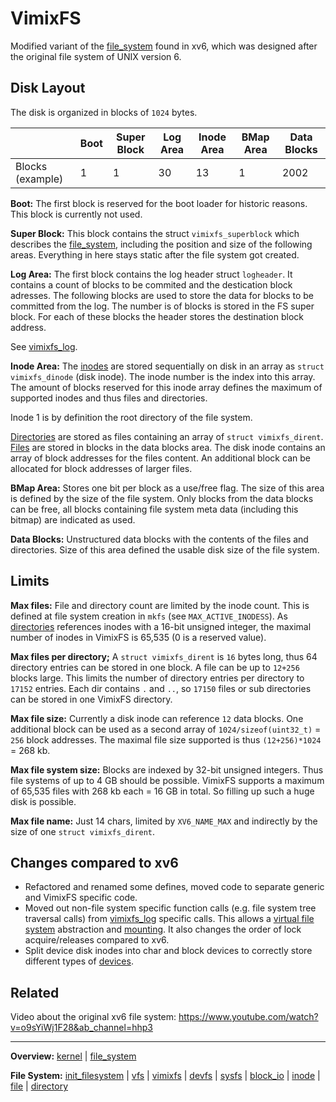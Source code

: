 # VimixFS

Modified variant of the [file_system](file_system.md) found in xv6, which was designed after the original file system of UNIX version 6.


## Disk Layout

The disk is organized in blocks of `1024` bytes.

|                  | Boot | Super Block | Log Area | Inode Area | BMap Area | Data Blocks |
| ---------------- | ---- | ----------- | -------- | ---------- | --------- | ----------- |
| Blocks (example) | 1    | 1           | 30       | 13         | 1         | 2002        |


**Boot:**
The first block is reserved for the boot loader for historic reasons. This block is currently not used.

**Super Block:**
This block contains the struct `vimixfs_superblock` which describes the [file_system](file_system.md), including the position and size of the following areas. Everything in here stays static after the file system got created.

**Log Area:**
The first block contains the log header struct `logheader`. It contains a count of blocks to be commited and the destication block adresses. The following blocks are used to store the data for blocks to be committed from the log. The number is of blocks is stored in the FS super block. For each of these blocks the header stores the destination block address.

See [vimixfs_log](vimixfs_log.md).

**Inode Area:**
The [inodes](inode.md) are stored sequentially on disk in an array as `struct vimixfs_dinode` (disk inode). The inode number is the index into this array. The amount of blocks reserved for this inode array defines the maximum of supported inodes and thus files and directories. 

Inode 1 is by definition the root directory of the file system.

[Directories](directory.md) are stored as files containing an array of `struct vimixfs_dirent`.
[Files](file.md) are stored in blocks in the data blocks area. The disk inode contains an array of block addresses for the files content. An additional block can be allocated for block addresses of larger files.

**BMap Area:**
Stores one bit per block as a use/free flag. The size of this area is defined by the size of the file system. Only blocks from the data blocks can be free, all blocks containing file system meta data (including this bitmap) are indicated as used.

**Data Blocks:**
Unstructured data blocks with the contents of the files and directories. Size of this area defined the usable disk size of the file system.


## Limits

**Max files:**
File and directory count are limited by the inode count. This is defined at file system creation in `mkfs` (see `MAX_ACTIVE_INODESS`). As [directories](directory.md) references inodes with a 16-bit unsigned integer, the maximal number of inodes in VimixFS is 65,535 (0 is a reserved value).

**Max files per directory;**
A `struct vimixfs_dirent` is `16` bytes long, thus 64 directory entries can be stored in one block. A file can be up to `12+256` blocks large. This limits the number of directory entries per directory to `17152` entries. Each dir contains `.` and `..`, so `17150` files or sub directories can be stored in one VimixFS directory.

**Max file size:**
Currently a disk inode can reference `12` data blocks. One additional block can be used as a second array of `1024/sizeof(uint32_t)` = `256` block addresses. The maximal file size supported is thus `(12+256)*1024` = 268 kb.

**Max file system size:**
Blocks are indexed by 32-bit unsigned integers. Thus file systems of up to 4 GB should be possible. VimixFS supports a maximum of 65,535 files with 268 kb each = 16 GB in total. So filling up such a huge disk is possible.

**Max file name:**
Just 14 chars, limited by `XV6_NAME_MAX` and indirectly by the size of one `struct vimixfs_dirent`.


## Changes compared to xv6

- Refactored and renamed some defines, moved code to separate generic and VimixFS specific code.
- Moved out non-file system specific function calls (e.g. file system tree traversal calls) from [vimixfs_log](vimixfs_log.md) specific calls. This allows a [virtual file system](../vfs.md) abstraction and [mounting](../../syscalls/mount.md). It also changes the order of lock acquire/releases compared to xv6.
- Split device disk inodes into char and block devices to correctly store different types of [devices](../../devices/devices.md).


## Related

Video about the original xv6 file system: https://www.youtube.com/watch?v=o9sYiWj1F28&ab_channel=hhp3

---
**Overview:** [kernel](kernel.md) | [file_system](file_system.md)

**File System:** [init_filesystem](init_filesystem.md) | [vfs](vfs.md) | [vimixfs](vimixfs.md) | [devfs](devfs.md) | [sysfs](sysfs.md) | [block_io](block_io.md) | [inode](inode.md) | [file](file.md) | [directory](directory.md)
